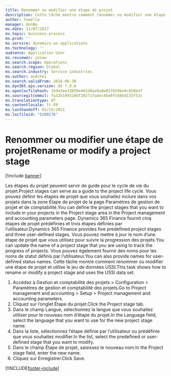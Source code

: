 ```yaml
---
title: Renommer ou modifier une étape de projet
description: Cette tâche montre comment renommer ou modifier une étape de projet.
author: Yowelle
manager: AnnBe
ms.date: 11/07/2017
ms.topic: business-process
ms.prod: ''
ms.service: dynamics-ax-applications
ms.technology: ''
audience: Application User
ms.reviewer: josaw
ms.search.scope: Operations
ms.search.region: Global
ms.search.industry: Service industries
ms.author: andchoi
ms.search.validFrom: 2016-06-30
ms.dyn365.ops.version: AX 7.0.0
ms.openlocfilehash: 1bde3ee32659e481d8ae9a9e01f029be0c856b47
ms.sourcegitcommit: fa32b1893286f20271fa4ec4be8fc68bd135f53c
ms.translationtype: HT
ms.contentlocale: fr-FR
ms.lasthandoff: 02/15/2021
ms.locfileid: "5288176"
---
```

# <a name="rename-or-modify-a-project-stage"></a><span data-ttu-id="51360-103">Renommer ou modifier une étape de projet</span><span class="sxs-lookup"><span data-stu-id="51360-103">Rename or modify a project stage</span></span>

[!include [banner](../../includes/banner.md)]

<span data-ttu-id="51360-104">Les étapes du projet peuvent servir de guide pour le cycle de vie du projet.</span><span class="sxs-lookup"><span data-stu-id="51360-104">Project stages can serve as a guide to the project life cycle.</span></span> <span data-ttu-id="51360-105">Vous pouvez définir les étapes de projet que vous souhaitez inclure dans vos projets dans la zone Étape de projet de la page Paramètres de gestion de projet et de comptabilité.</span><span class="sxs-lookup"><span data-stu-id="51360-105">You can define the project stages that you want to include in your projects in the Project stage area in the Project management and accounting parameters page.</span></span> <span data-ttu-id="51360-106">Dynamics 365 Finance fournit cinq étapes de projet prédéfinies et trois étapes définies par l’utilisateur.</span><span class="sxs-lookup"><span data-stu-id="51360-106">Dynamics 365 Finance provides five predefined project stages and three user-defined stages.</span></span> <span data-ttu-id="51360-107">Vous pouvez mettre à jour le nom d’une étape de projet que vous utilisez pour suivre la progression des projets.</span><span class="sxs-lookup"><span data-stu-id="51360-107">You can update the name of a project stage that you are using to track the progress of projects.</span></span> <span data-ttu-id="51360-108">Vous pouvez également fournir des noms pour les noms de statut définis par l’utilisateur.</span><span class="sxs-lookup"><span data-stu-id="51360-108">You can also provide names for user-defined status names.</span></span> <span data-ttu-id="51360-109">Cette tâche montre comment renommer ou modifier une étape de projet et utilise le jeu de données USSI.</span><span class="sxs-lookup"><span data-stu-id="51360-109">This task shows how to rename or modify a project stage and uses the USSI data set.</span></span>

1. <span data-ttu-id="51360-110">Accédez à Gestion et comptabilité des projets > Configuration > Paramètres de gestion et comptabilité des projets.</span><span class="sxs-lookup"><span data-stu-id="51360-110">Go to Project management and accounting > Setup > Project management and accounting parameters.</span></span>
2. <span data-ttu-id="51360-111">Cliquez sur l’onglet Étape du projet.</span><span class="sxs-lookup"><span data-stu-id="51360-111">Click the Project stage tab.</span></span>
3. <span data-ttu-id="51360-112">Dans le champ Langue, sélectionnez la langue que vous souhaitez utiliser pour le nouveau nom d’étape du projet.</span><span class="sxs-lookup"><span data-stu-id="51360-112">In the Language field, select the language that you want to use for the new project stage name.</span></span>
4. <span data-ttu-id="51360-113">Dans la liste, sélectionnez l’étape définie par l’utilisateur ou prédéfinie que vous souhaitez modifier.</span><span class="sxs-lookup"><span data-stu-id="51360-113">In the list, select the predefined or user-defined stage that you want to modify.</span></span> 
5. <span data-ttu-id="51360-114">Dans le champ Étape de projet, saisissez le nouveau nom.</span><span class="sxs-lookup"><span data-stu-id="51360-114">In the Project stage field, enter the new name.</span></span>
6. <span data-ttu-id="51360-115">Cliquez sur Enregistrer.</span><span class="sxs-lookup"><span data-stu-id="51360-115">Click Save.</span></span>


[!INCLUDE[footer-include](../../includes/footer-banner.md)]